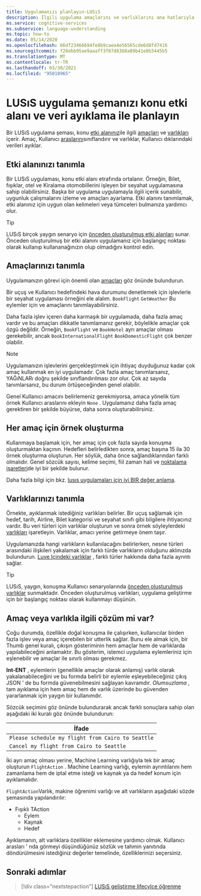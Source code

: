```yaml
---
title: Uygulamanızı planlayın-LUSıS
description: İlgili uygulama amaçlarını ve varlıklarını ana hatlarıyla oluşturun ve ardından Language Understanding akıllı hizmetler (LUU) içinde uygulama planlarınızı oluşturun.
ms.service: cognitive-services
ms.subservice: language-understanding
ms.topic: how-to
ms.date: 05/14/2020
ms.openlocfilehash: 66df23466694fe8b9caea4e56565cde6d8fd7416
ms.sourcegitcommit: f28ebb95ae9aaaff3f87d8388a09b41e0b3445b5
ms.translationtype: MT
ms.contentlocale: tr-TR
ms.lasthandoff: 03/30/2021
ms.locfileid: "95018965"
---
```

# <a name="plan-your-luis-app-schema-with-subject-domain-and-data-extraction"></a>LUSıS uygulama şemanızı konu etki alanı ve veri ayıklama ile planlayın

Bir LUSıS uygulama şeması, konu [etki alanınız](luis-glossary.md#domain)ile ilgili [amaçları](luis-glossary.md#intent) ve [varlıkları](luis-glossary.md#entity) içerir. Amaç, Kullanıcı [araslarını](luis-glossary.md#utterance)sınıflandırır ve varlıklar, Kullanıcı dıklarındaki verileri ayıklar.

## <a name="identify-your-domain"></a>Etki alanınızı tanımla

Bir LUSıS uygulaması, konu etki alanı etrafında ortalanır. Örneğin, Bilet, fışıklar, otel ve Kiralama otomobillerini işleyen bir seyahat uygulamasına sahip olabilirsiniz. Başka bir uygulama uygulamayla ilgili içerik sunabilir, uygunluk çalışmalarını izleme ve amaçları ayarlama. Etki alanını tanımlamak, etki alanınız için uygun olan kelimeleri veya tümceleri bulmanıza yardımcı olur.

> [!TIP]
> LUSıS birçok yaygın senaryo için [önceden oluşturulmuş etki alanları](./howto-add-prebuilt-models.md) sunar. Önceden oluşturulmuş bir etki alanını uygulamanız için başlangıç noktası olarak kullanıp kullananağınızın olup olmadığını kontrol edin.

## <a name="identify-your-intents"></a>Amaçlarınızı tanımla

Uygulamanızın görevi için önemli olan [amaçları](luis-concept-intent.md) göz önünde bulundurun.

Bir uçuş ve Kullanıcı hedefindeki hava durumunu denetlemek için işlevlerle bir seyahat uygulaması örneğini ele alalım. `BookFlight` `GetWeather` Bu eylemler için ve amaçlarını tanımlayabilirsiniz.

Daha fazla işlev içeren daha karmaşık bir uygulamada, daha fazla amaç vardır ve bu amaçları dikkatle tanımlamanız gerekir, böylelikle amaçlar çok özgü değildir. Örneğin, `BookFlight` ve `BookHotel` ayrı amaçlar olması gerekebilir, ancak `BookInternationalFlight` `BookDomesticFlight` çok benzer olabilir.

> [!NOTE]
> Uygulamanızın işlevlerini gerçekleştirmek için ihtiyaç duyduğunuz kadar çok amaç kullanmak en iyi uygulamadır. Çok fazla amaç tanımlarsanız, YAĞıNLARı doğru şekilde sınıflandırılması zor olur. Çok az sayıda tanımlarsanız, bu durum örtüşeceğinden genel olabilir.

Genel Kullanıcı amacını belirlemeniz gerekmiyorsa, amaca yönelik tüm örnek Kullanıcı araslarını ekleyin `None` . Uygulamanız daha fazla amaç gerektiren bir şekilde büyürse, daha sonra oluşturabilirsiniz.

## <a name="create-example-utterances-for-each-intent"></a>Her amaç için örnek oluşturma

Kullanmaya başlamak için, her amaç için çok fazla sayıda konuşma oluşturmaktan kaçının. Hedefleri belirledikten sonra, amaç başına 15 ila 30 örnek oluşturma oluşturun. Her söylük, daha önce sağlandıklarından farklı olmalıdır. Genel sözcük sayısı, kelime seçimi, fiil zaman hali ve [noktalama işaretleri](luis-reference-application-settings.md#punctuation-normalization)de iyi bir şekilde bulunur.

Daha fazla bilgi için bkz. [lusıs uygulamaları için iyi BIR değer anlama](luis-concept-utterance.md).

## <a name="identify-your-entities"></a>Varlıklarınızı tanımla

Örnekte, ayıklanmak istediğiniz varlıkları belirler. Bir uçuş sağlamak için hedef, tarih, Airline, Bilet kategorisi ve seyahat sınıfı gibi bilgilere ihtiyacınız vardır. Bu veri türleri için varlıklar oluşturun ve sonra örnek söyleylerdeki [varlıkları](luis-concept-entity-types.md) işaretleyin. Varlıklar, amacı yerine getirmeye önem taşır.

Uygulamanızda hangi varlıkların kullanılacağını belirlerken, nesne türleri arasındaki ilişkileri yakalamak için farklı türde varlıkların olduğunu aklınızda bulundurun. [Luve Içindeki varlıklar](luis-concept-entity-types.md) , farklı türler hakkında daha fazla ayrıntı sağlar.

> [!TIP]
> LUSıS, yaygın, konuşma Kullanıcı senaryolarında [önceden oluşturulmuş varlıklar](./howto-add-prebuilt-models.md) sunmaktadır. Önceden oluşturulmuş varlıkları, uygulama geliştirme için bir başlangıç noktası olarak kullanmayı düşünün.

## <a name="resolution-with-intent-or-entity"></a>Amaç veya varlıkla ilgili çözüm mi var?

Çoğu durumda, özellikle doğal konuşma ile çalışırken, kullanıcılar birden fazla işlev veya amaç içerebilen bir utterlik sağlar. Bunu ele almak için, bir Thumb genel kuralı, çıkışın gösteriminin hem amaçlar hem de varlıklarda yapılabileceğini anlamaktır. Bu gösterim, istemci uygulama eylemleriniz için eşlenebilir ve amaçlar ile sınırlı olması gerekmez.

**Int-ENT** , eylemlerin (genellikle amaçlar olarak anlamış) varlık olarak yakalanabileceğini ve bu formda belirli bir eylemle eşleyebileceğiniz çıkış JSON ' de bu formda güvenebilmesini sağlayan kavramdır. _Olumsuzlama_ , tam ayıklama için hem amaç hem de varlık üzerinde bu güvenden yararlanmak için yaygın bir kullanımdır.

Sözcük seçimini göz önünde bulundurarak ancak farklı sonuçlara sahip olan aşağıdaki iki kuralı göz önünde bulundurun:

|İfade|
|--|
|`Please schedule my flight from Cairo to Seattle`|
|`Cancel my flight from Cairo to Seattle`|

İki ayrı amaç olması yerine, Machine Learning varlığıyla tek bir amaç oluşturun `FlightAction` . Machine Learning varlığı, eylemin ayrıntılarını hem zamanlama hem de iptal etme isteği ve kaynak ya da hedef konum için ayıklamalıdır.

`FlightAction`Varlık, makine öğrenimi varlığı ve alt varlıkların aşağıdaki sözde şemasında yapılandırılır:

* Fışıklı TAction
    * Eylem
    * Kaynak
    * Hedef

Ayıklamanın, alt varlıklara özellikler eklemesine yardımcı olmak. Kullanıcı arasları ' nda görmeyi düşündüğünüz sözlük ve tahmin yanıtında döndürülmesini istediğiniz değerler temelinde, özelliklerinizi seçersiniz.

## <a name="next-steps"></a>Sonraki adımlar

> [!div class="nextstepaction"]
> [LUSıS geliştirme lifecylce öğrenme](luis-concept-app-iteration.md)